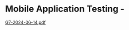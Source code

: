 # Mobile Application Testing - 
[G7-2024-06-14.pdf](https://github.com/user-attachments/files/15843868/G7-2024-06-14.pdf)
